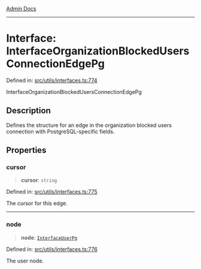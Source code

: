 [Admin Docs](/)

---

# Interface: InterfaceOrganizationBlockedUsersConnectionEdgePg

Defined in: [src/utils/interfaces.ts:774](https://github.com/PalisadoesFoundation/talawa-admin/blob/main/src/utils/interfaces.ts#L774)

InterfaceOrganizationBlockedUsersConnectionEdgePg

## Description

Defines the structure for an edge in the organization blocked users connection with PostgreSQL-specific fields.

## Properties

### cursor

> **cursor**: `string`

Defined in: [src/utils/interfaces.ts:775](https://github.com/PalisadoesFoundation/talawa-admin/blob/main/src/utils/interfaces.ts#L775)

The cursor for this edge.

---

### node

> **node**: [`InterfaceUserPg`](InterfaceUserPg.md)

Defined in: [src/utils/interfaces.ts:776](https://github.com/PalisadoesFoundation/talawa-admin/blob/main/src/utils/interfaces.ts#L776)

The user node.
